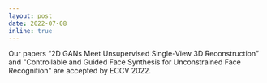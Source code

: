 ```yaml
---
layout: post
date: 2022-07-08
inline: true
---
```

Our papers “2D GANs Meet Unsupervised Single-View 3D Reconstruction” and "Controllable and Guided Face Synthesis for Unconstrained Face Recognition" are accepted by ECCV 2022. 

